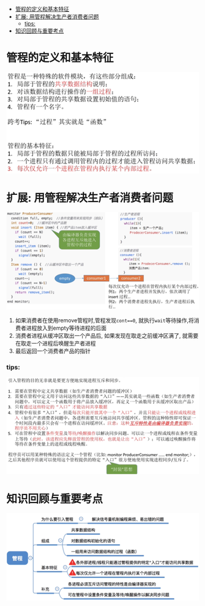- [管程的定义和基本特征](#管程的定义和基本特征)
- [扩展: 用管程解决生产者消费者问题](#扩展-用管程解决生产者消费者问题)
    - [tips:](#tips)
- [知识回顾与重要考点](#知识回顾与重要考点)

# 管程的定义和基本特征
<img src="img/../../img/管程的定义和基本特征.png" width="550px">

# 扩展: 用管程解决生产者消费者问题
<img src="img/../../img/用管程解决生产者消费者问题.png">

1. 如果消费者在使用remove管程时,管程发现`cont==0`, 就执行`wait`等待操作,将消费者进程放入到empty等待进程的后面
2. 消费者进程从缓冲区取出一个产品后, 如果发现在取走之前缓冲区满了, 就需要在取走一个进程后唤醒生产者进程
3. 最后返回一个消费者产品的指针
### tips:
<img src="img/../../img/用管程解决生产者消费者问题的小tips.png">

# 知识回顾与重要考点
<img src="img/../../img/管程-知识回顾与重要考点.png">